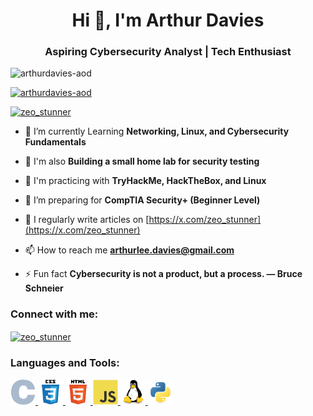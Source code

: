 <h1 align="center">Hi 👋, I'm Arthur Davies</h1>
<h3 align="center">Aspiring Cybersecurity Analyst | Tech Enthusiast</h3>

<p align="left"> <img src="https://komarev.com/ghpvc/?username=arthurdavies-aod&label=Profile%20views&color=0e75b6&style=flat" alt="arthurdavies-aod" /> </p>

<p align="left"> <a href="https://github.com/ryo-ma/github-profile-trophy"><img src="https://github-profile-trophy.vercel.app/?username=arthurdavies-aod" alt="arthurdavies-aod" /></a> </p>

<p align="left"> <a href="https://twitter.com/zeo_stunner" target="blank"><img src="https://img.shields.io/twitter/follow/zeo_stunner?logo=twitter&style=for-the-badge" alt="zeo_stunner" /></a> </p>

- 🔭 I’m currently Learning **Networking, Linux, and Cybersecurity Fundamentals**

- 🌱 I'm also **Building a small home lab for security testing**

- 👯 I'm practicing with **TryHackMe, HackTheBox, and Linux**

- 🤝 I’m preparing for **CompTIA Security+ (Beginner Level)**

- 📝 I regularly write articles on [https://x.com/zeo_stunner](https://x.com/zeo_stunner)

- 📫 How to reach me **arthurlee.davies@gmail.com**

- ⚡ Fun fact **Cybersecurity is not a product, but a process. — Bruce Schneier**

<h3 align="left">Connect with me:</h3>
<p align="left">
<a href="https://twitter.com/zeo_stunner" target="blank"><img align="center" src="https://raw.githubusercontent.com/rahuldkjain/github-profile-readme-generator/master/src/images/icons/Social/twitter.svg" alt="zeo_stunner" height="30" width="40" /></a>
</p>

<h3 align="left">Languages and Tools:</h3>
<p align="left"> <a href="https://www.cprogramming.com/" target="_blank" rel="noreferrer"> <img src="https://raw.githubusercontent.com/devicons/devicon/master/icons/c/c-original.svg" alt="c" width="40" height="40"/> </a> <a href="https://www.w3schools.com/css/" target="_blank" rel="noreferrer"> <img src="https://raw.githubusercontent.com/devicons/devicon/master/icons/css3/css3-original-wordmark.svg" alt="css3" width="40" height="40"/> </a> <a href="https://www.w3.org/html/" target="_blank" rel="noreferrer"> <img src="https://raw.githubusercontent.com/devicons/devicon/master/icons/html5/html5-original-wordmark.svg" alt="html5" width="40" height="40"/> </a> <a href="https://developer.mozilla.org/en-US/docs/Web/JavaScript" target="_blank" rel="noreferrer"> <img src="https://raw.githubusercontent.com/devicons/devicon/master/icons/javascript/javascript-original.svg" alt="javascript" width="40" height="40"/> </a> <a href="https://www.linux.org/" target="_blank" rel="noreferrer"> <img src="https://raw.githubusercontent.com/devicons/devicon/master/icons/linux/linux-original.svg" alt="linux" width="40" height="40"/> </a> <a href="https://www.python.org" target="_blank" rel="noreferrer"> <img src="https://raw.githubusercontent.com/devicons/devicon/master/icons/python/python-original.svg" alt="python" width="40" height="40"/> </a> </p>
